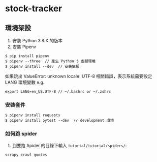 # stock-tracker

## 環境架設

1. 安裝 Python 3.8.X 的版本
2. 安裝 Pipenv

```
$ pip install pipenv
$ pipenv --three  // 產生 Python 3 虛擬環境
$ pipenv install --dev  // 安裝依賴
```

如果跳出 ValueError: unknown locale: UTF-8 相關錯誤，表示系統需要設定 LANG 環境變數 e.g.

```
export LANG=en_US.UTF-8 // ~/.bashrc or ~/.zshrc
```


### 安裝套件
```
$ pipenv install requests
$ pipenv install pytest --dev  // development 環境
```


### 如何跑 spider
1. 到要跑 Spider 的目錄下輸入 `tutorial/tutorial/spiders/`:
```
scrapy crawl quotes
```


